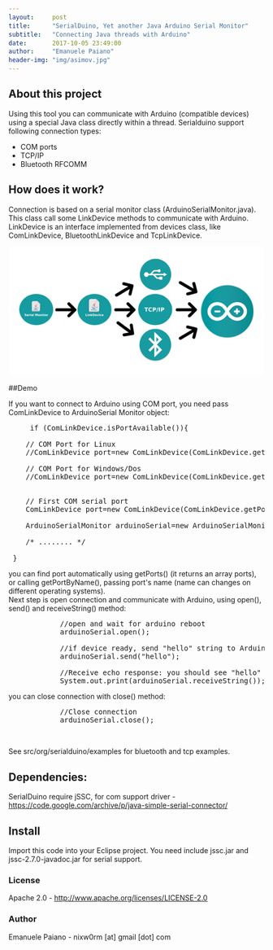 ```yaml
---
layout:     post
title:      "SerialDuino, Yet another Java Arduino Serial Monitor"
subtitle:   "Connecting Java threads with Arduino"
date:       2017-10-05 23:49:00
author:     "Emanuele Paiano"
header-img: "img/asimov.jpg"
---
```


<h2 class="section-heading">About this project</h2>
Using this tool you can communicate with Arduino (compatible devices) using a special Java class directly within a thread.
Serialduino support following connection types:
<ul>
<li>COM ports</li>
<li>TCP/IP</li>
<li>Bluetooth RFCOMM</li>
</ul>

## How does it work?
Connection is based on a serial monitor class (ArduinoSerialMonitor.java). This class call some LinkDevice methods to communicate with Arduino. 
LinkDevice is an interface implemented from devices class, like ComLinkDevice, BluetoothLinkDevice and TcpLinkDevice.

<img src="https://github.com/emanuelepaiano/serialduino/blob/master/img/image.jpg">

<br>

##Demo

If you want to connect to Arduino using COM port, you need pass ComLinkDevice to ArduinoSerial Monitor object:

<pre>
     if (ComLinkDevice.isPortAvailable()){
			
	// COM Port for Linux
	//ComLinkDevice port=new ComLinkDevice(ComLinkDevice.getPortByName("ttyUSB0"), ComLinkDevice.BAUDRATE_9600);
			
	// COM Port for Windows/Dos
	//ComLinkDevice port=new ComLinkDevice(ComLinkDevice.getPortByName("COM1"), ComLinkDevice.BAUDRATE_9600);
			
			
	// First COM serial port
	ComLinkDevice port=new ComLinkDevice(ComLinkDevice.getPorts()[0], ComLinkDevice.BAUDRATE_9600);
			
	ArduinoSerialMonitor arduinoSerial=new ArduinoSerialMonitor(port);
			
	/* ........ */
			
 }
</pre>

you can find port automatically using getPorts() (it returns an array ports), or calling getPortByName(), passing port's name (name can changes on different operating systems). 
<br>Next step is open connection and communicate with Arduino, using open(), send() and receiveString() method:
<pre>
            //open and wait for arduino reboot
			arduinoSerial.open();
			
			//if device ready, send "hello" string to Arduino
			arduinoSerial.send("hello");
			
			//Receive echo response: you should see "hello" on java console
			System.out.print(arduinoSerial.receiveString());
</pre>

you can close connection with close() method:

<pre>
            //Close connection
			arduinoSerial.close();
</pre>

<br>

See src/org/serialduino/examples for bluetooth and tcp examples.

## Dependencies: 
SerialDuino require jSSC, for com support driver - https://code.google.com/archive/p/java-simple-serial-connector/

## Install
Import this code into your Eclipse project. You need include jssc.jar and jssc-2.7.0-javadoc.jar for serial support. 

### License
Apache 2.0 - http://www.apache.org/licenses/LICENSE-2.0

### Author
Emanuele Paiano - nixw0rm [at] gmail [dot] com
